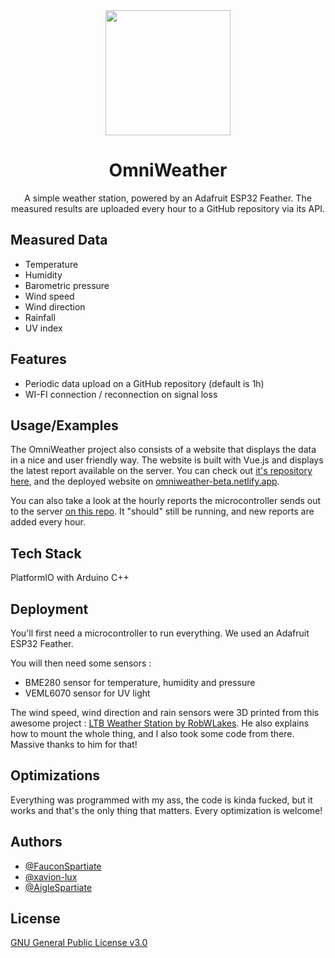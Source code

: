 <div align='center'>
  <a href='https://omniweather-beta.netlify.app'>
    <img src="https://user-images.githubusercontent.com/49079695/172239606-01d727ac-17bc-4d49-90ee-4558da8448fe.svg"  height="200"/>
  </a>

# OmniWeather

A simple weather station, powered by an Adafruit ESP32 Feather. The measured results are uploaded every hour to a GitHub repository via its API.

</div>

## Measured Data

- Temperature
- Humidity
- Barometric pressure
- Wind speed
- Wind direction
- Rainfall
- UV index

## Features

- Periodic data upload on a GitHub repository (default is 1h)
- WI-FI connection / reconnection on signal loss

## Usage/Examples

The OmniWeather project also consists of a website that displays the data in a nice and user friendly way. The website is built with Vue.js and displays the latest report available on the server. You can check out [it's repository here](https://github.com/FauconSpartiate/OmniWeather-Website), and the deployed website on [omniweather-beta.netlify.app](https://omniweather-beta.netlify.app).

You can also take a look at the hourly reports the microcontroller sends out to the server [on this repo](https://github.com/FauconSpartiate/OmniWeather-Reports). It "should" still be running, and new reports are added every hour.

## Tech Stack

PlatformIO with Arduino C++

## Deployment

You'll first need a microcontroller to run everything. We used an Adafruit ESP32 Feather.

You will then need some sensors :

- BME280 sensor for temperature, humidity and pressure
- VEML6070 sensor for UV light

The wind speed, wind direction and rain sensors were 3D printed from this awesome project :
[LTB Weather Station by RobWLakes](https://www.thingiverse.com/thing:2849562). He also explains how to mount the whole thing, and I also took some code from there. Massive thanks to him for that!

## Optimizations

Everything was programmed with my ass, the code is kinda fucked, but it works and that's the only thing that matters. Every optimization is welcome!

## Authors

- [@FauconSpartiate](https://github.com/FauconSpartiate)
- [@xavion-lux](https://github.com/xavion-lux)
- [@AigleSpartiate](https://github.com/AigleSpartiate)

## License

[GNU General Public License v3.0](https://choosealicense.com/licenses/gpl-3.0/)
